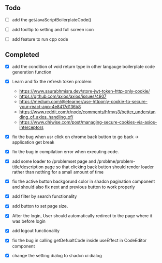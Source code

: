 ## Todo

- [ ] add the getJavaScriptBoilerplateCode()

- [ ] add tooltip to setting and full screen icon

- [ ] add feature to run cpp code







## Completed
- [x] add the condition of void return type in other langauge boilerplate code generation function

- [x] Learn and fix the refresh token problem
    - https://www.saurabhmisra.dev/store-jwt-token-http-only-cookie/
    - https://github.com/axios/axios/issues/4907
    - https://medium.com/@etearner/use-httponly-cookie-to-secure-your-react-app-4e8417d136b8
    - https://www.reddit.com/r/node/comments/hfmvs3/better_understanding_of_axios_handling_of/
    - https://www.dhiwise.com/post/managing-secure-cookies-via-axios-interceptors
    
- [x] fix the bug when usr click on chrome back button to go back -> application get break

- [x] fix the bug in compilation error when executing code.

- [x] add some loader to /problemset page and /problme/problem-title/description page so that clicking back button should render loader rather than nothing for a small amount of time

- [x] fix the active button backgorund color in shadcn pagination component and should also fix next and previous button to work properly
- [x] add filter by search functionality

- [x] add button to set page size.

- [x] After the login, User should automatically redirect to the page where it  was before login

- [x] add logout functionality

- [x] fix the bug in calling getDefualtCode inside useEffect in CodeEditor component 

- [x] change the setting dialog to shadcn ui dialog


